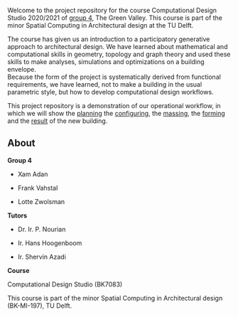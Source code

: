 Welcome to the project repository for the course Computational Design Studio 2020/2021 of [group 4](/spatial_computing_project_template/about/), The Green Valley. This course is part of the minor Spatial Computing in Architectural design at the TU Delft. 

The course has given us an introduction to a participatory generative approach to architectural design. We have learned about mathematical and computational skills in geometry, topology and graph theory and used these skills to make analyses, simulations and optimizations on a building envelope.  
Because the form of the project is systematically derived from functional requirements, we have learned, not to make a building in the usual parametric style, but how to develop computational design workflows.

This project repository is a demonstration of our operational workflow, in which we will show the [planning](/spatial_computing_project_template/A1_Planning/Process/) the [configuring](/spatial_computing_project_template/A2_Configuring/Process/), the [massing](/spatial_computing_project_template/A3_Massing/Process/Atrium%20allocation/Atrium%20allocation/), the [forming](/spatial_computing_project_template/A4_Forming/Process/) and the [result](/spatial_computing_project_template/A5_Result/) of the new building. 

## About


**Group 4**

* Xam Adan

* Frank Vahstal

* Lotte Zwolsman

**Tutors**</p><p>

* Dr. Ir. P. Nourian

* Ir. Hans Hoogenboom

* Ir. Shervin Azadi


**Course**</p><p>
Computational Design Studio (BK7083)</p><p>
This course is part of the minor Spatial Computing in Architectural design (BK-MI-197), TU Delft. 